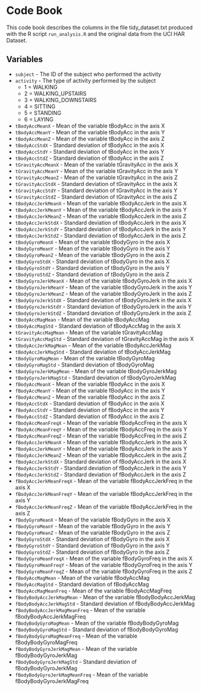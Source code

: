 # Code Book

This code book describes the columns in the file tidy_dataset.txt produced with the R script `run_analysis.R` and the original data from the UCI HAR Dataset.

## Variables

- `subject` - The ID of the subject who performed the activity
- `activity` - The type of activity performed by the subject
	- 1 = WALKING
	- 2 = WALKING_UPSTAIRS
	- 3 = WALKING_DOWNSTAIRS
	- 4 = SITTING
	- 5 = STANDING
	- 6 = LAYING
- `tBodyAccMeanX` - Mean of the variable tBodyAcc in the axis X
- `tBodyAccMeanY` - Mean of the variable tBodyAcc in the axis Y
- `tBodyAccMeanZ` - Mean of the variable tBodyAcc in the axis Z
- `tBodyAccStdX` - Standard deviation of tBodyAcc in the axis X
- `tBodyAccStdY` - Standard deviation of tBodyAcc in the axis Y
- `tBodyAccStdZ` - Standard deviation of tBodyAcc in the axis Z
- `tGravityAccMeanX` - Mean of the variable tGravityAcc in the axis X
- `tGravityAccMeanY` - Mean of the variable tGravityAcc in the axis Y
- `tGravityAccMeanZ` - Mean of the variable tGravityAcc in the axis Z
- `tGravityAccStdX` - Standard deviation of tGravityAcc in the axis X
- `tGravityAccStdY` - Standard deviation of tGravityAcc in the axis Y
- `tGravityAccStdZ` - Standard deviation of tGravityAcc in the axis Z
- `tBodyAccJerkMeanX` - Mean of the variable tBodyAccJerk in the axis X
- `tBodyAccJerkMeanY` - Mean of the variable tBodyAccJerk in the axis Y
- `tBodyAccJerkMeanZ` - Mean of the variable tBodyAccJerk in the axis Z
- `tBodyAccJerkStdX` - Standard deviation of tBodyAccJerk in the axis X
- `tBodyAccJerkStdY` - Standard deviation of tBodyAccJerk in the axis Y
- `tBodyAccJerkStdZ` - Standard deviation of tBodyAccJerk in the axis Z
- `tBodyGyroMeanX` - Mean of the variable tBodyGyro in the axis X
- `tBodyGyroMeanY` - Mean of the variable tBodyGyro in the axis Y
- `tBodyGyroMeanZ` - Mean of the variable tBodyGyro in the axis Z
- `tBodyGyroStdX` - Standard deviation of tBodyGyro in the axis X
- `tBodyGyroStdY` - Standard deviation of tBodyGyro in the axis Y
- `tBodyGyroStdZ` - Standard deviation of tBodyGyro in the axis Z
- `tBodyGyroJerkMeanX` - Mean of the variable tBodyGyroJerk in the axis X
- `tBodyGyroJerkMeanY` - Mean of the variable tBodyGyroJerk in the axis Y
- `tBodyGyroJerkMeanZ` - Mean of the variable tBodyGyroJerk in the axis Z
- `tBodyGyroJerkStdX` - Standard deviation of tBodyGyroJerk in the axis X
- `tBodyGyroJerkStdY` - Standard deviation of tBodyGyroJerk in the axis Y
- `tBodyGyroJerkStdZ` - Standard deviation of tBodyGyroJerk in the axis Z
- `tBodyAccMagMean` - Mean of the variable tBodyAccMag
- `tBodyAccMagStd` - Standard deviation of tBodyAccMag in the axis X
- `tGravityAccMagMean` - Mean of the variable tGravityAccMag
- `tGravityAccMagStd` - Standard deviation of tGravityAccMag in the axis X
- `tBodyAccJerkMagMean` - Mean of the variable tBodyAccJerkMag
- `tBodyAccJerkMagStd` - Standard deviation of tBodyAccJerkMag
- `tBodyGyroMagMean` - Mean of the variable tBodyGyroMag
- `tBodyGyroMagStd` - Standard deviation of tBodyGyroMag
- `tBodyGyroJerkMagMean` - Mean of the variable tBodyGyroJerkMag
- `tBodyGyroJerkMagStd` - Standard deviation of tBodyGyroJerkMag
- `fBodyAccMeanX` - Mean of the variable fBodyAcc in the axis X
- `fBodyAccMeanY` - Mean of the variable fBodyAcc in the axis Y
- `fBodyAccMeanZ` - Mean of the variable fBodyAcc in the axis Z
- `fBodyAccStdX` - Standard deviation of fBodyAcc in the axis X
- `fBodyAccStdY` - Standard deviation of fBodyAcc in the axis Y
- `fBodyAccStdZ` - Standard deviation of fBodyAcc in the axis Z
- `fBodyAccMeanFreqX` - Mean of the variable fBodyAccFreq in the axis X
- `fBodyAccMeanFreqY` - Mean of the variable fBodyAccFreq in the axis Y
- `fBodyAccMeanFreqZ` - Mean of the variable fBodyAccFreq in the axis Z
- `fBodyAccJerkMeanX` - Mean of the variable fBodyAccJerk in the axis X
- `fBodyAccJerkMeanY` - Mean of the variable fBodyAccJerk in the axis Y
- `fBodyAccJerkMeanZ` - Mean of the variable fBodyAccJerk in the axis Z
- `fBodyAccJerkStdX` - Standard deviation of fBodyAccJerk in the axis X
- `fBodyAccJerkStdY` - Standard deviation of fBodyAccJerk in the axis Y
- `fBodyAccJerkStdZ` - Standard deviation of fBodyAccJerk in the axis Z
- `fBodyAccJerkMeanFreqX` - Mean of the variable fBodyAccJerkFreq in the axis X
- `fBodyAccJerkMeanFreqY` - Mean of the variable fBodyAccJerkFreq in the axis Y
- `fBodyAccJerkMeanFreqZ` - Mean of the variable fBodyAccJerkFreq in the axis Z
- `fBodyGyroMeanX` - Mean of the variable fBodyGyro in the axis X
- `fBodyGyroMeanY` - Mean of the variable fBodyGyro in the axis Y
- `fBodyGyroMeanZ` - Mean of the variable fBodyGyro in the axis Z
- `fBodyGyroStdX` - Standard deviation of fBodyGyro in the axis X
- `fBodyGyroStdY` - Standard deviation of fBodyGyro in the axis Y
- `fBodyGyroStdZ` - Standard deviation of fBodyGyro in the axis Z
- `fBodyGyroMeanFreqX` - Mean of the variable fBodyGyroFreq in the axis X
- `fBodyGyroMeanFreqY` - Mean of the variable fBodyGyroFreq in the axis Y
- `fBodyGyroMeanFreqZ` - Mean of the variable fBodyGyroFreq in the axis Z
- `fBodyAccMagMean` - Mean of the variable fBodyAccMag
- `fBodyAccMagStd` - Standard deviation of fBodyAccMag
- `fBodyAccMagMeanFreq` - Mean of the variable fBodyAccMagFreq
- `fBodyBodyAccJerkMagMean` - Mean of the variable fBodyBodyAccJerkMag
- `fBodyBodyAccJerkMagStd` - Standard deviation of fBodyBodyAccJerkMag
- `fBodyBodyAccJerkMagMeanFreq` - Mean of the variable fBodyBodyAccJerkMagFreq
- `fBodyBodyGyroMagMean` - Mean of the variable fBodyBodyGyroMag
- `fBodyBodyGyroMagStd` - Standard deviation of fBodyBodyGyroMag
- `fBodyBodyGyroMagMeanFreq` - Mean of the variable fBodyBodyGyroMagFreq
- `fBodyBodyGyroJerkMagMean` - Mean of the variable fBodyBodyGyroJerkMag
- `fBodyBodyGyroJerkMagStd` - Standard deviation of fBodyBodyGyroJerkMag
- `fBodyBodyGyroJerkMagMeanFreq` - Mean of the variable fBodyBodyGyroJerkMagFreq
